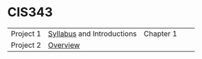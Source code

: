# CIS343

|  |  |  |  |  |
|------|-------|---------|------------|-------|
| Project 1  | [Syllabus](./syllabus.md "Class syllabus") and Introductions | Chapter 1 | | |
| Project 2  | [Overview](https://gitpitch.com/irawoodring/343/master?p=overview "Overview slides") | | |

